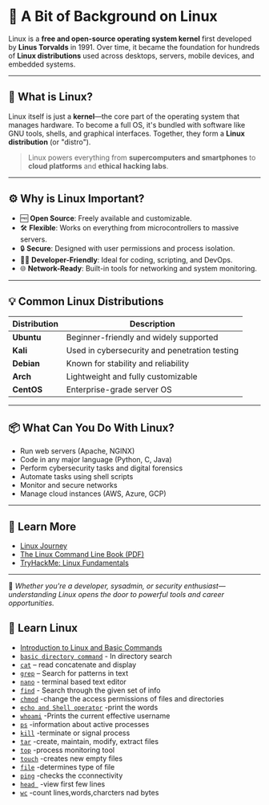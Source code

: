# 🐧 A Bit of Background on Linux

Linux is a **free and open-source operating system kernel** first developed by **Linus Torvalds** in 1991. Over time, it became the foundation for hundreds of **Linux distributions** used across desktops, servers, mobile devices, and embedded systems.

---

## 📌 What is Linux?

Linux itself is just a **kernel**—the core part of the operating system that manages hardware. To become a full OS, it's bundled with software like GNU tools, shells, and graphical interfaces. Together, they form a **Linux distribution** (or "distro").

> Linux powers everything from **supercomputers and smartphones** to **cloud platforms** and **ethical hacking labs**.

---

## ⚙️ Why is Linux Important?

- 🆓 **Open Source**: Freely available and customizable.
- 🛠️ **Flexible**: Works on everything from microcontrollers to massive servers.
- 🔒 **Secure**: Designed with user permissions and process isolation.
- 🧑‍💻 **Developer-Friendly**: Ideal for coding, scripting, and DevOps.
- 🌐 **Network-Ready**: Built-in tools for networking and system monitoring.

---

## 💡 Common Linux Distributions

| Distribution | Description                                 |
|--------------|---------------------------------------------|
| **Ubuntu**   | Beginner-friendly and widely supported      |
| **Kali**     | Used in cybersecurity and penetration testing |
| **Debian**   | Known for stability and reliability         |
| **Arch**     | Lightweight and fully customizable          |
| **CentOS**   | Enterprise-grade server OS                  |

---

## 📦 What Can You Do With Linux?

- Run web servers (Apache, NGINX)
- Code in any major language (Python, C, Java)
- Perform cybersecurity tasks and digital forensics
- Automate tasks using shell scripts
- Monitor and secure networks
- Manage cloud instances (AWS, Azure, GCP)

---

## 🔗 Learn More

- [Linux Journey](https://linuxjourney.com)
- [The Linux Command Line Book (PDF)](https://linuxcommand.org/tlcl.php)
- [TryHackMe: Linux Fundamentals](https://tryhackme.com/room/linuxfundamentals)

---

🧠 *Whether you're a developer, sysadmin, or security enthusiast—understanding Linux opens the door to powerful tools and career opportunities.*


## 📘 Learn Linux

- [Introduction to Linux and Basic Commands](linux-intro.md)
- [`basic directory command`](info/linux-intro.md) - In directory search
- [`cat`](info/cat.md) – read concatenate and display
- [`grep`](info/grep.md) – Search for patterns in text
- [`nano`](info/nano) - terminal based text editor
- [`find`](info/find.md) - Search through the given set of info 
- [`chmod`](info/chmod.md) -change the access permissions of files and directories
- [`echo and Shell operator`](info/echo.md) -print the words
- [`whoami`](info/whoami.md) -Prints the current effective username
- [ `ps`](info/ps.md) -information about active processes
- [`kill`](info/kill.md) -terminate or signal process
- [`tar`](info/tar.md) -create, maintain, modify, extract files
- [`top`](info/top.md) -process monitoring tool
- [`touch`](info/touch.md) -creates new empty files
- [`file`](info/file.md) -determines type of file
- [`ping`](info/ping.md) -checks the cconnectivity
- [`head `](info/head.md) -view first few lines
- [`wc`](info/wc.md) -count lines,words,charcters nad bytes
